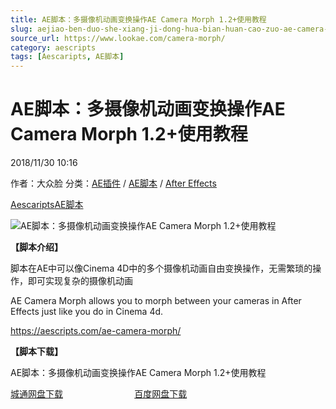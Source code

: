 ```yaml
---
title: AE脚本：多摄像机动画变换操作AE Camera Morph 1.2+使用教程
slug: aejiao-ben-duo-she-xiang-ji-dong-hua-bian-huan-cao-zuo-ae-camera-morph-1-2-shi-yong-jiao-cheng
source_url: https://www.lookae.com/camera-morph/
category: aescripts
tags: [Aescaripts, AE脚本]
---
```

# AE脚本：多摄像机动画变换操作AE Camera Morph 1.2+使用教程

2018/11/30 10:16

作者：大众脸
分类：[AE插件](https://www.lookae.com/after-effects/aechajian/) / [AE脚本](https://www.lookae.com/after-effects/aescripts/) / [After Effects](https://www.lookae.com/after-effects/)

[Aescaripts](https://www.lookae.com/tag/aescaripts/)[AE脚本](https://www.lookae.com/tag/ae%e8%84%9a%e6%9c%ac/)

![AE脚本：多摄像机动画变换操作AE Camera Morph 1.2+使用教程](https://www.lookae.com/wp-content/uploads/2018/11/AE-Camera-Morph.jpg "AE脚本：多摄像机动画变换操作AE Camera Morph 1.2+使用教程-LookAE.com")

**【脚本介绍】**

脚本在AE中可以像Cinema 4D中的多个摄像机动画自由变换操作，无需繁琐的操作，即可实现复杂的摄像机动画

AE Camera Morph allows you to morph between your cameras in After Effects just like you do in Cinema 4d.

https://aescripts.com/ae-camera-morph/

**【脚本下载】**

AE脚本：多摄像机动画变换操作AE Camera Morph 1.2+使用教程

[城通网盘下载](https://lookae.ctfile.com/fs/680462-322349923)                             [百度网盘下载](https://pan.baidu.com/s/181y5NETkGNXMqtXu-rBxDw)
